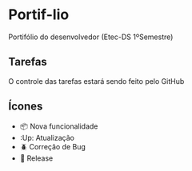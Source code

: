 # Portif-lio

Portifólio do desenvolvedor (Etec-DS 1ºSemestre)

## Tarefas

O controle das tarefas estará sendo feito pelo GitHub

## Ícones

- :package: Nova funcionalidade
- :Up: Atualização
- :beetle: Correção de Bug
- :checkered_flag: Release
